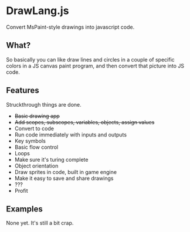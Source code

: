 # DrawLang.js #
Convert MsPaint-style drawings into javascript code.

## What? ##
So basically you can like draw lines and circles in a couple of specific colors
in a JS canvas paint program, and then convert that picture into JS code.

## Features ##
Struckthrough things are done.

- ~~Basic drawing app~~
- ~~Add scopes, subscopes, variables, objects, assign values~~
- Convert to code
- Run code immediately with inputs and outputs
- Key symbols
- Basic flow control
- Loops
- Make sure it's turing complete
- Object orientation
- Draw sprites in code, built in game engine
- Make it easy to save and share drawings
- ???
- Profit

## Examples ##
None yet. It's still a bit crap.